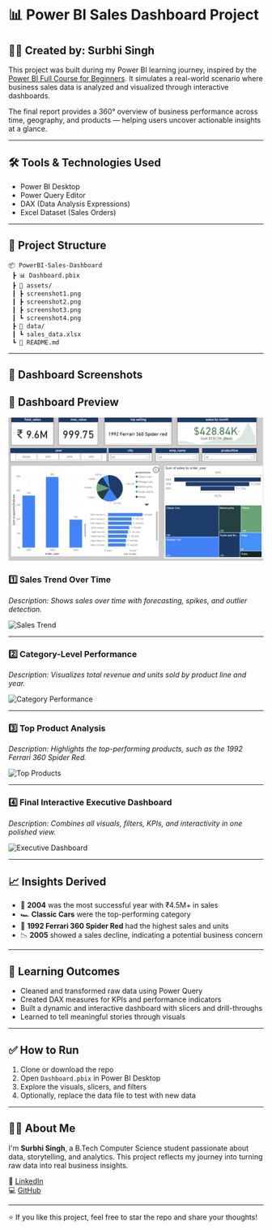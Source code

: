 # 📊 Power BI Sales Dashboard Project

## 👩‍💻 Created by: Surbhi Singh

This project was built during my Power BI learning journey, inspired by the [Power BI Full Course for Beginners](https://youtu.be/bQ-HTp-tx40). It simulates a real-world scenario where business sales data is analyzed and visualized through interactive dashboards.

The final report provides a 360° overview of business performance across time, geography, and products — helping users uncover actionable insights at a glance.

---

## 🛠 Tools & Technologies Used

- Power BI Desktop  
- Power Query Editor  
- DAX (Data Analysis Expressions)  
- Excel Dataset (Sales Orders)

---

## 📁 Project Structure

```
📦 PowerBI-Sales-Dashboard
 ┣ 📊 Dashboard.pbix
 ┣ 📂 assets/
 ┃ ┣ screenshot1.png
 ┃ ┣ screenshot2.png
 ┃ ┣ screenshot3.png
 ┃ ┗ screenshot4.png
 ┣ 📂 data/
 ┃ ┗ sales_data.xlsx
 ┗ 📄 README.md
```

---

## 📸 Dashboard Screenshots




## 📸 Dashboard Preview

![Sales Dashboard Screenshot](https://github.com/Surbhi28singh/Sales_insight_dashboard/blob/main/Screenshot%202025-08-05%20215308.png?raw=true)

### 1️⃣ Sales Trend Over Time  
_Description: Shows sales over time with forecasting, spikes, and outlier detection._

![Sales Trend](./assets/screenshot1.png)

---

### 2️⃣ Category-Level Performance  
_Description: Visualizes total revenue and units sold by product line and year._

![Category Performance](./assets/screenshot2.png)

---

### 3️⃣ Top Product Analysis  
_Description: Highlights the top-performing products, such as the 1992 Ferrari 360 Spider Red._

![Top Products](./assets/screenshot3.png)

---

### 4️⃣ Final Interactive Executive Dashboard  
_Description: Combines all visuals, filters, KPIs, and interactivity in one polished view._

![Executive Dashboard](./assets/screenshot4.png)

---

## 📈 Insights Derived

- 📅 **2004** was the most successful year with ₹4.5M+ in sales  
- 🏎️ **Classic Cars** were the top-performing category  
- 🚗 **1992 Ferrari 360 Spider Red** had the highest sales and units  
- 📉 **2005** showed a sales decline, indicating a potential business concern  

---

## 🎯 Learning Outcomes

- Cleaned and transformed raw data using Power Query  
- Created DAX measures for KPIs and performance indicators  
- Built a dynamic and interactive dashboard with slicers and drill-throughs  
- Learned to tell meaningful stories through visuals  

---

## ✅ How to Run

1. Clone or download the repo  
2. Open `Dashboard.pbix` in Power BI Desktop  
3. Explore the visuals, slicers, and filters  
4. Optionally, replace the data file to test with new data  

---

## 🙋‍♀️ About Me

I'm **Surbhi Singh**, a B.Tech Computer Science student passionate about data, storytelling, and analytics. This project reflects my journey into turning raw data into real business insights.

📌 [LinkedIn](https://www.linkedin.com/in/surbhi-singh-720113297/)  
💻 [GitHub](https://github.com/Surbhi28singh)

---

⭐ If you like this project, feel free to star the repo and share your thoughts!
